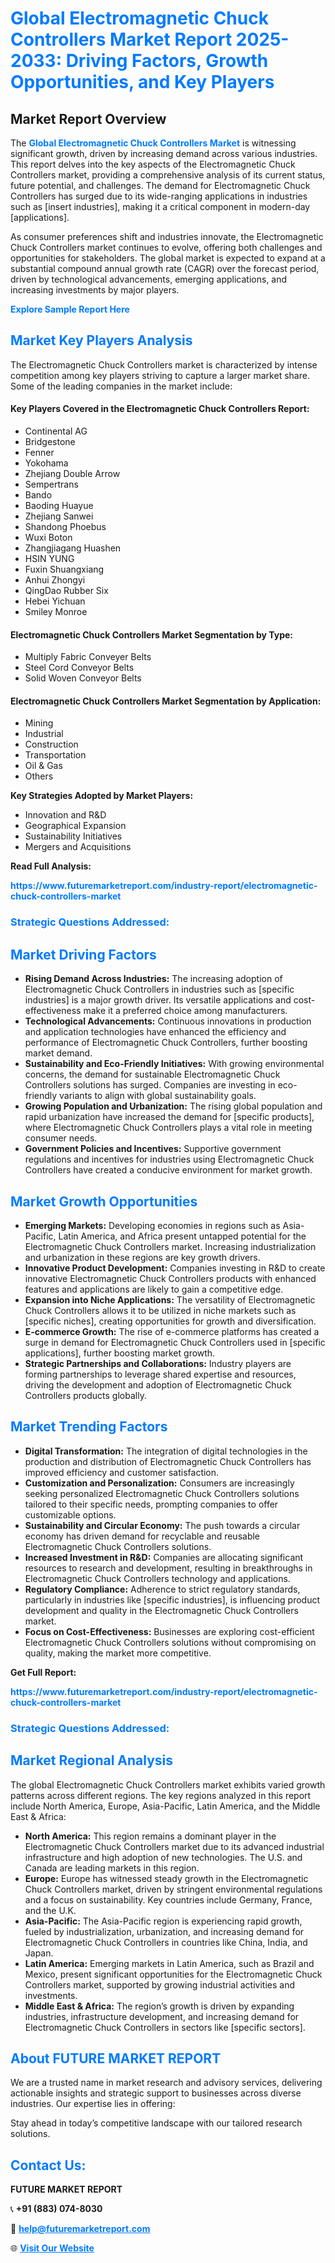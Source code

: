 <h1 style="color: #007BFF;">Global Electromagnetic Chuck Controllers Market Report 2025-2033: Driving Factors, Growth Opportunities, and Key Players</h1>

<section id="overview">
<h2>Market Report Overview</h2>
<p>The <a href="https://www.futuremarketreport.com/industry-report/electromagnetic-chuck-controllers-market" style="color: #007BFF; text-decoration: none;"><strong>Global Electromagnetic Chuck Controllers Market</strong></a> is witnessing significant growth, driven by increasing demand across various industries. This report delves into the key aspects of the Electromagnetic Chuck Controllers market, providing a comprehensive analysis of its current status, future potential, and challenges. The demand for Electromagnetic Chuck Controllers has surged due to its wide-ranging applications in industries such as [insert industries], making it a critical component in modern-day [applications].</p>
<p>As consumer preferences shift and industries innovate, the Electromagnetic Chuck Controllers market continues to evolve, offering both challenges and opportunities for stakeholders. The global market is expected to expand at a substantial compound annual growth rate (CAGR) over the forecast period, driven by technological advancements, emerging applications, and increasing investments by major players.</p>
</section>

<section id="overview">
<p><a href="https://www.futuremarketreport.com/request-sample/reportId=33855" style="color: #007BFF; text-decoration: none;"><strong>Explore Sample Report Here</strong></a></p>
</section>

<section id="key-players">
<h2 style="color: #007BFF;">Market Key Players Analysis</h2>
<p>The Electromagnetic Chuck Controllers market is characterized by intense competition among key players striving to capture a larger market share. Some of the leading companies in the market include:</p>
<h4>Key Players Covered in the Electromagnetic Chuck Controllers Report:</h4>
<ul><li>Continental AG</li><li>Bridgestone</li><li>Fenner</li><li>Yokohama</li><li>Zhejiang Double Arrow</li><li>Sempertrans</li><li>Bando</li><li>Baoding Huayue</li><li>Zhejiang Sanwei</li><li>Shandong Phoebus</li><li>Wuxi Boton</li><li>Zhangjiagang Huashen</li><li>HSIN YUNG</li><li>Fuxin Shuangxiang</li><li>Anhui Zhongyi</li><li>QingDao Rubber Six</li><li>Hebei Yichuan</li><li>Smiley Monroe</li></ul>
<h4>Electromagnetic Chuck Controllers Market Segmentation by Type:</h4>
<ul><li>Multiply Fabric Conveyer Belts</li><li>Steel Cord Conveyor Belts</li><li>Solid Woven Conveyor Belts</li></ul>

<h4>Electromagnetic Chuck Controllers Market Segmentation by Application:</h4>
<ul><li>Mining</li><li>Industrial</li><li>Construction</li><li>Transportation</li><li>Oil &amp; Gas</li><li>Others</li></ul>
<p><strong>Key Strategies Adopted by Market Players:</strong></p>
<ul>
<li>Innovation and R&D</li>
<li>Geographical Expansion</li>
<li>Sustainability Initiatives</li>
<li>Mergers and Acquisitions</li>
</ul>
</section>

<section>
<p><strong>Read Full Analysis: </strong></p><a href="https://www.futuremarketreport.com/industry-report/electromagnetic-chuck-controllers-market" style="color: #007BFF; text-decoration: none;"><strong>https://www.futuremarketreport.com/industry-report/electromagnetic-chuck-controllers-market</strong></a>
<h3 style="color: #007BFF;">Strategic Questions Addressed:</h3>
</section>

<section id="driving-factors">
<h2 style="color: #007BFF;">Market Driving Factors</h2>
<ul>
<li><strong>Rising Demand Across Industries:</strong> The increasing adoption of Electromagnetic Chuck Controllers in industries such as [specific industries] is a major growth driver. Its versatile applications and cost-effectiveness make it a preferred choice among manufacturers.</li>
<li><strong>Technological Advancements:</strong> Continuous innovations in production and application technologies have enhanced the efficiency and performance of Electromagnetic Chuck Controllers, further boosting market demand.</li>
<li><strong>Sustainability and Eco-Friendly Initiatives:</strong> With growing environmental concerns, the demand for sustainable Electromagnetic Chuck Controllers solutions has surged. Companies are investing in eco-friendly variants to align with global sustainability goals.</li>
<li><strong>Growing Population and Urbanization:</strong> The rising global population and rapid urbanization have increased the demand for [specific products], where Electromagnetic Chuck Controllers plays a vital role in meeting consumer needs.</li>
<li><strong>Government Policies and Incentives:</strong> Supportive government regulations and incentives for industries using Electromagnetic Chuck Controllers have created a conducive environment for market growth.</li>
</ul>
</section>

<section id="growth-opportunities">
<h2 style="color: #007BFF;">Market Growth Opportunities</h2>
<ul>
<li><strong>Emerging Markets:</strong> Developing economies in regions such as Asia-Pacific, Latin America, and Africa present untapped potential for the Electromagnetic Chuck Controllers market. Increasing industrialization and urbanization in these regions are key growth drivers.</li>
<li><strong>Innovative Product Development:</strong> Companies investing in R&D to create innovative Electromagnetic Chuck Controllers products with enhanced features and applications are likely to gain a competitive edge.</li>
<li><strong>Expansion into Niche Applications:</strong> The versatility of Electromagnetic Chuck Controllers allows it to be utilized in niche markets such as [specific niches], creating opportunities for growth and diversification.</li>
<li><strong>E-commerce Growth:</strong> The rise of e-commerce platforms has created a surge in demand for Electromagnetic Chuck Controllers used in [specific applications], further boosting market growth.</li>
<li><strong>Strategic Partnerships and Collaborations:</strong> Industry players are forming partnerships to leverage shared expertise and resources, driving the development and adoption of Electromagnetic Chuck Controllers products globally.</li>
</ul>
</section>

<section id="trending-factors">
<h2 style="color: #007BFF;">Market Trending Factors</h2>
<ul>
<li><strong>Digital Transformation:</strong> The integration of digital technologies in the production and distribution of Electromagnetic Chuck Controllers has improved efficiency and customer satisfaction.</li>
<li><strong>Customization and Personalization:</strong> Consumers are increasingly seeking personalized Electromagnetic Chuck Controllers solutions tailored to their specific needs, prompting companies to offer customizable options.</li>
<li><strong>Sustainability and Circular Economy:</strong> The push towards a circular economy has driven demand for recyclable and reusable Electromagnetic Chuck Controllers solutions.</li>
<li><strong>Increased Investment in R&D:</strong> Companies are allocating significant resources to research and development, resulting in breakthroughs in Electromagnetic Chuck Controllers technology and applications.</li>
<li><strong>Regulatory Compliance:</strong> Adherence to strict regulatory standards, particularly in industries like [specific industries], is influencing product development and quality in the Electromagnetic Chuck Controllers market.</li>
<li><strong>Focus on Cost-Effectiveness:</strong> Businesses are exploring cost-efficient Electromagnetic Chuck Controllers solutions without compromising on quality, making the market more competitive.</li>
</ul>
</section>

<section>
<p><strong>Get Full Report: </strong></p><a href="https://www.futuremarketreport.com/industry-report/electromagnetic-chuck-controllers-market" style="color: #007BFF; text-decoration: none;"><strong>https://www.futuremarketreport.com/industry-report/electromagnetic-chuck-controllers-market</strong></a>
<h3 style="color: #007BFF;">Strategic Questions Addressed:</h3>
</section>


<section id="regional-analysis">
<h2 style="color: #007BFF;">Market Regional Analysis</h2>
<p>The global Electromagnetic Chuck Controllers market exhibits varied growth patterns across different regions. The key regions analyzed in this report include North America, Europe, Asia-Pacific, Latin America, and the Middle East & Africa:</p>
<ul>
<li><strong>North America:</strong> This region remains a dominant player in the Electromagnetic Chuck Controllers market due to its advanced industrial infrastructure and high adoption of new technologies. The U.S. and Canada are leading markets in this region.</li>
<li><strong>Europe:</strong> Europe has witnessed steady growth in the Electromagnetic Chuck Controllers market, driven by stringent environmental regulations and a focus on sustainability. Key countries include Germany, France, and the U.K.</li>
<li><strong>Asia-Pacific:</strong> The Asia-Pacific region is experiencing rapid growth, fueled by industrialization, urbanization, and increasing demand for Electromagnetic Chuck Controllers in countries like China, India, and Japan.</li>
<li><strong>Latin America:</strong> Emerging markets in Latin America, such as Brazil and Mexico, present significant opportunities for the Electromagnetic Chuck Controllers market, supported by growing industrial activities and investments.</li>
<li><strong>Middle East & Africa:</strong> The region’s growth is driven by expanding industries, infrastructure development, and increasing demand for Electromagnetic Chuck Controllers in sectors like [specific sectors].</li>
</ul>
</section>

<footer>
<h2 style="color: #007BFF;">About FUTURE MARKET REPORT</h2>
<p>We are a trusted name in market research and advisory services, delivering actionable insights and strategic support to businesses across diverse industries. Our expertise lies in offering:</p>

<p>Stay ahead in today’s competitive landscape with our tailored research solutions.</p>

<h2 style="color: #007BFF;">Contact Us:</h2>
<p><strong>FUTURE MARKET REPORT</strong></p>
<p>📞 <strong>+91 (883) 074-8030</strong></p>
<p>📧 <strong><a href="mailto:help@futuremarketreport.com" style="color: #007BFF;">help@futuremarketreport.com</a></strong></p>
<p>🌐 <strong><a href="https://www.futuremarketreport.com/" style="color: #007BFF;">Visit Our Website</a></strong></p>
</footer>